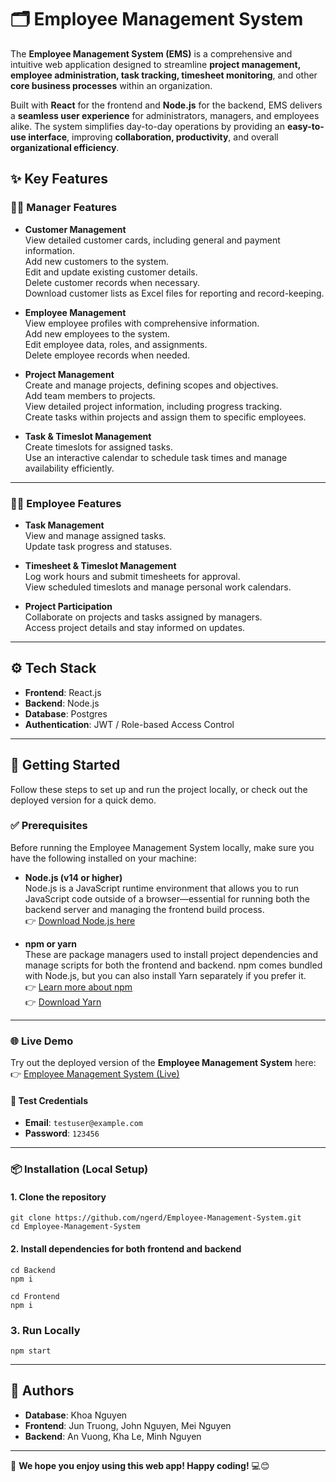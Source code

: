 
# 🗂️ **Employee Management System**  

The **Employee Management System (EMS)** is a comprehensive and intuitive web application designed to streamline **project management, employee administration, task tracking, timesheet monitoring**, and other **core business processes** within an organization.

Built with **React** for the frontend and **Node.js** for the backend, EMS delivers a **seamless user experience** for administrators, managers, and employees alike. The system simplifies day-to-day operations by providing an **easy-to-use interface**, improving **collaboration, productivity**, and overall **organizational efficiency**.

## ✨ **Key Features**

### 👨‍💼 Manager Features
- **Customer Management**  
  View detailed customer cards, including general and payment information.  
  Add new customers to the system.  
  Edit and update existing customer details.  
  Delete customer records when necessary.  
  Download customer lists as Excel files for reporting and record-keeping.  

- **Employee Management**  
  View employee profiles with comprehensive information.  
  Add new employees to the system.  
  Edit employee data, roles, and assignments.  
  Delete employee records when needed.  

- **Project Management**  
  Create and manage projects, defining scopes and objectives.  
  Add team members to projects.  
  View detailed project information, including progress tracking.  
  Create tasks within projects and assign them to specific employees.  

- **Task & Timeslot Management**  
  Create timeslots for assigned tasks.  
  Use an interactive calendar to schedule task times and manage availability efficiently.  

---

### 👨‍💻 Employee Features
- **Task Management**  
  View and manage assigned tasks.  
  Update task progress and statuses.  

- **Timesheet & Timeslot Management**  
  Log work hours and submit timesheets for approval.  
  View scheduled timeslots and manage personal work calendars.  

- **Project Participation**  
  Collaborate on projects and tasks assigned by managers.  
  Access project details and stay informed on updates.  

---

## ⚙️ Tech Stack
- **Frontend**: React.js  
- **Backend**: Node.js  
- **Database**: Postgres 
- **Authentication**: JWT / Role-based Access Control  

---

## 🚀 Getting Started

Follow these steps to set up and run the project locally, or check out the deployed version for a quick demo.

### ✅ Prerequisites  

Before running the Employee Management System locally, make sure you have the following installed on your machine:

- **Node.js (v14 or higher)**  
  Node.js is a JavaScript runtime environment that allows you to run JavaScript code outside of a browser—essential for running both the backend server and managing the frontend build process.  
  👉 [Download Node.js here](https://nodejs.org/en/download)

- **npm or yarn**  
  These are package managers used to install project dependencies and manage scripts for both the frontend and backend. npm comes bundled with Node.js, but you can also install Yarn separately if you prefer it.  
  👉 [Learn more about npm](https://docs.npmjs.com/downloading-and-installing-node-js-and-npm)  
  👉 [Download Yarn](https://classic.yarnpkg.com/lang/en/docs/install/)


---

### 🌐 Live Demo

Try out the deployed version of the **Employee Management System** here:  
👉 [Employee Management System (Live)](https://employee-management-system1-ddqn.onrender.com/login)

#### 🔑 Test Credentials
- **Email**: `testuser@example.com`  
- **Password**: `123456`  

---

### 📦 Installation (Local Setup)

#### 1. Clone the repository
```shell
git clone https://github.com/ngerd/Employee-Management-System.git
cd Employee-Management-System
```

#### 2. Install dependencies for both frontend and backend
```shell
cd Backend
npm i
```

```shell
cd Frontend
npm i
```

### 3. Run Locally
```shell
npm start
```

---

## 👤 **Authors**  
- **Database**: Khoa Nguyen
- **Frontend**: Jun Truong, John Nguyen, Mei Nguyen
- **Backend**: An Vuong, Kha Le, Minh Nguyen

---  

🎉 **We hope you enjoy using this web app! Happy coding!** 💻😊  
